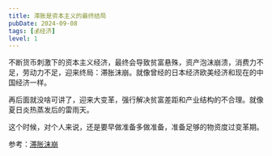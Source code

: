 ```yaml
---
title: 滞胀是资本主义的最终结局
pubDate: 2024-09-08
tags: [💰经济]
level: 1
---
```


不断货币刺激下的资本主义经济，最终会导致贫富悬殊，资产泡沫崩溃，消费力不足，劳动力不足，迎来终局：滞胀沫崩。就像曾经的日本经济欧美经济和现在的中国经济一样。

再后面就没啥可讲了，迎来大变革，强行解决贫富差距和产业结构的不合理。就像夏日炎热蒸发后的雷雨天。

这个时候，对个人来说，还是要早做准备多做准备，准备足够的物资度过变革期。

参考：[滞胀沫崩](https://zhuanlan.zhihu.com/p/36781503)
